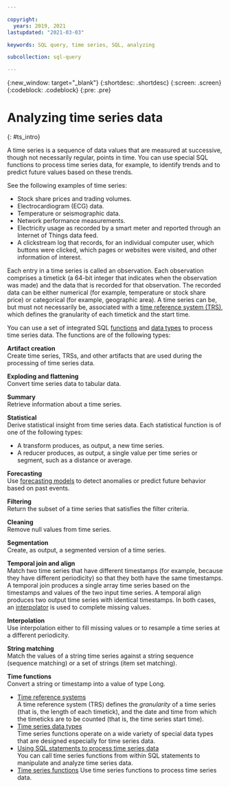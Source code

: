```yaml
---

copyright:
  years: 2019, 2021
lastupdated: "2021-03-03"

keywords: SQL query, time series, SQL, analyzing 

subcollection: sql-query

---
```


{:new_window: target="_blank"}
{:shortdesc: .shortdesc}
{:screen: .screen}
{:codeblock: .codeblock}
{:pre: .pre}

# Analyzing time series data
{: #ts_intro}

A time series is a sequence of data values that are measured at successive, though not necessarily regular, points in time. You can use special SQL functions to process time series data, for example, to identify trends and to predict future values based on these trends.

See the following examples of time series:

- Stock share prices and trading volumes.
- Electrocardiogram (ECG) data.
- Temperature or seismographic data.
- Network performance measurements.
- Electricity usage as recorded by a smart meter and reported through an Internet of Things data feed.
- A clickstream log that records, for an individual computer user, which buttons were clicked, which pages or websites were visited, and other information of interest.

Each entry in a time series is called an observation. Each observation comprises a timetick (a 64-bit integer that indicates when the observation was made) and the data that is recorded for that observation. The recorded data can be either numerical (for example, temperature or stock share price) or categorical (for example, geographic area). 
A time series can be, but must not necessarily be, associated with a [time reference system (TRS)](/docs/services/sql-query?topic=sql-query-TRS), which defines the granularity of each timetick and the start time.

You can use a set of integrated SQL [functions](/docs/services/sql-query?topic=sql-query-artifact) and [data types](/docs/services/sql-query?topic=sql-query-ts_datatypes) to process time series data. The functions are of the following types:

**Artifact creation**  
Create time series, TRSs, and other artifacts that are used during the processing of time series data.</p>  
  
**Exploding and flattening**  
Convert time series data to tabular data.  
  
**Summary**  
Retrieve information about a time series.  
  
**Statistical**  
Derive statistical insight from time series data. Each statistical function is of one of the following types:  
  
  - A transform produces, as output, a new time series.
  - A reducer produces, as output, a single value per time series or segment, such as a distance or average.  
  
**Forecasting**  
Use [forecasting models](/docs/services/sql-query?topic=sql-query-artifact#forecasting_model_creation) to detect anomalies or predict future behavior based on past events.  
  
**Filtering**  
Return the subset of a time series that satisfies the filter criteria.  
  
**Cleaning**  
Remove null values from time series.  
  
**Segmentation**  
Create, as output, a segmented version of a time series.  
  
**Temporal join and align**  
Match two time series that have different timestamps (for example, because they have different periodicity) so that they both have the same timestamps. A temporal join produces a single array time series based on the timestamps and values of the two input time series. A temporal align produces two output time series with identical timestamps. In both cases, an [interpolator](/docs/services/sql-query?topic=sql-query-artifact#interpolator_creation) is used to complete missing values.  
  
**Interpolation**  
Use interpolation either to fill missing values or to resample a time series at a different periodicity.  
  
**String matching**  
Match the values of a string time series against a string sequence (sequence matching) or a set of strings (item set matching).  
  
**Time functions**  
Convert a string or timestamp into a value of type Long.  
  
  - [Time reference systems](/docs/services/sql-query?topic=sql-query-TRS)  
    A time reference system (TRS) defines the *granularity* of a time series (that is, the length of each timetick), and the date and time from which the timeticks are to be counted (that is, the time series start time).  
  - [Time series data types](/docs/services/sql-query?topic=sql-query-ts_datatypes)  
    Time series functions operate on a wide variety of special data types that are designed especially for time series data.  
  - [Using SQL statements to process time series data](/docs/services/sql-query?topic=sql-query-using_sql)  
    You can call time series functions from within SQL statements to manipulate and analyze time series data.  
  - [Time series functions](/docs/services/sql-query?topic=sql-query-ts_functions) 
    Use time series functions to process time series data.
